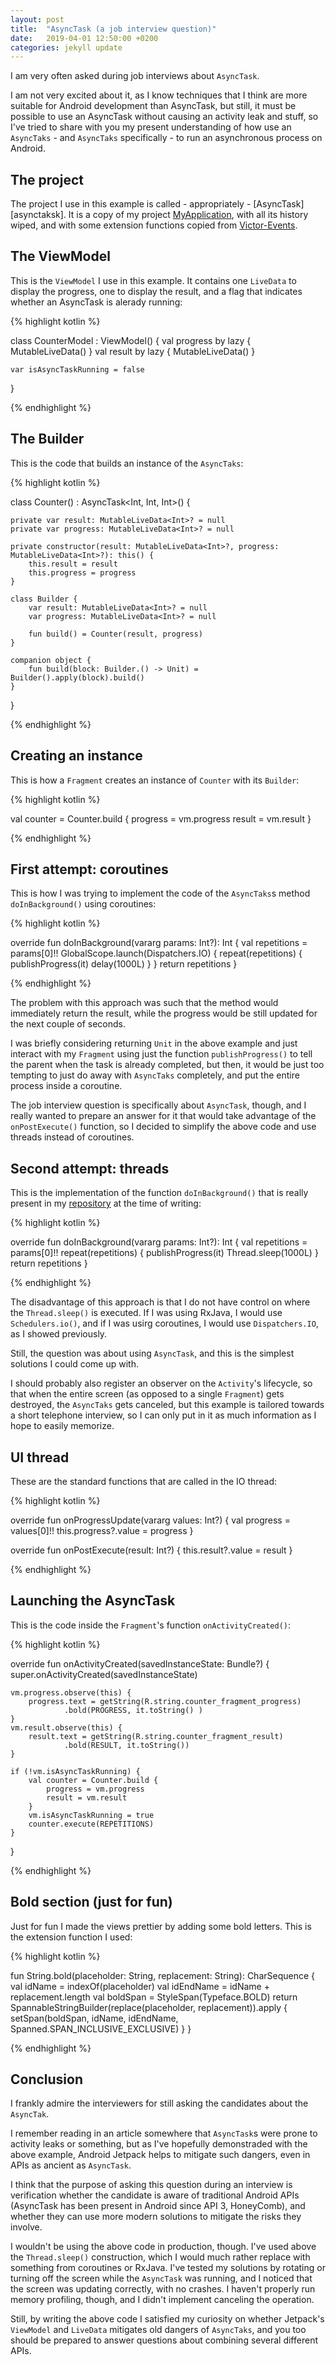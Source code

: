 ```yaml
---
layout: post
title:  "AsyncTask (a job interview question)"
date:   2019-04-01 12:50:00 +0200
categories: jekyll update
---
```


I am very often asked during job interviews about `AsyncTask`.

I am not very excited about it, as I know techniques that I think are more suitable for Android development than AsyncTask, but still, it must be possible to use an AsyncTask without causing an activity leak and stuff, so I've tried to share with you my present understanding of how use an `AsyncTaks` - and `AsyncTaks` specifically - to run an asynchronous process on Android.

## The project

The project I use in this example is called - appropriately - [AsyncTask][asynctaksk]. It is a copy of my project [MyApplication][myapplication], with all its history wiped, and with some extension functions copied from [Victor-Events][events].

## The ViewModel

This is the `ViewModel` I use in this example. It contains one `LiveData` to display the progress, one to display the result, and a flag that indicates whether an AsyncTask is alerady running:

{% highlight kotlin %}

class CounterModel : ViewModel() {
    val progress by lazy { MutableLiveData<Int>() }
    val result by lazy { MutableLiveData<Int>() }

    var isAsyncTaskRunning = false
}

{% endhighlight %}

## The Builder

This is the code that builds an instance of the `AsyncTaks`:

{% highlight kotlin %}

class Counter() : AsyncTask<Int, Int, Int>() {

    private var result: MutableLiveData<Int>? = null
    private var progress: MutableLiveData<Int>? = null

    private constructor(result: MutableLiveData<Int>?, progress: MutableLiveData<Int>?): this() {
        this.result = result
        this.progress = progress
    }
    
    class Builder {
        var result: MutableLiveData<Int>? = null
        var progress: MutableLiveData<Int>? = null

        fun build() = Counter(result, progress)
    }

    companion object {
        fun build(block: Builder.() -> Unit) = Builder().apply(block).build()
    }
}

{% endhighlight %}

## Creating an instance

This is how a `Fragment` creates an instance of `Counter` with its `Builder`:

{% highlight kotlin %}

val counter = Counter.build {
    progress = vm.progress
    result = vm.result
}

{% endhighlight %}

## First attempt: coroutines

This is how I was trying to implement the code of the `AsyncTaks`s method `doInBackground()` using coroutines:

{% highlight kotlin %}

override fun doInBackground(vararg params: Int?): Int {
    val repetitions = params[0]!!
    GlobalScope.launch(Dispatchers.IO) {
        repeat(repetitions) {
            publishProgress(it)
            delay(1000L)
        }
    }
    return repetitions
}

{% endhighlight %}

The problem with this approach was such that the method would immediately return the result, while the progress would be still updated for the next couple of seconds.

I was briefly considering returning `Unit` in the above example and just interact with my `Fragment` using just the function `publishProgress()` to tell the parent when the task is already completed, but then, it would be just too tempting to just do away with `AsyncTaks` completely, and put the entire process inside a coroutine.

The job interview question is specifically about `AsyncTask`, though, and I really wanted to prepare an answer for it that would take advantage of the `onPostExecute()` function, so I decided to simplify the above code and use threads instead of coroutines.

## Second attempt: threads

This is the implementation of the function `doInBackground()` that is really present in my [repository][asynctask] at the time of writing:

{% highlight kotlin %}

override fun doInBackground(vararg params: Int?): Int {
    val repetitions = params[0]!!
    repeat(repetitions) {
        publishProgress(it)
        Thread.sleep(1000L)
    }
    return repetitions
}

{% endhighlight %}

The disadvantage of this approach is that I do not have control on where the `Thread.sleep()` is executed. If I was using RxJava, I would use `Schedulers.io()`, and if I was usirg coroutines, I would use `Dispatchers.IO`, as I showed previously.

Still, the question was about using `AsyncTask`, and this is the simplest solutions I could come up with.

I should probably also register an observer on the `Activity`'s lifecycle, so that when the entire screen (as opposed to a single `Fragment`) gets destroyed, the `AsyncTaks` gets canceled, but this example is tailored towards a short telephone interview, so I can only put in it as much information as I hope to easily memorize.

## UI thread

These are the standard functions that are called in the IO thread:

{% highlight kotlin %}

override fun onProgressUpdate(vararg values: Int?) {
    val progress = values[0]!!
    this.progress?.value = progress
}

override fun onPostExecute(result: Int?) {
    this.result?.value = result
}

{% endhighlight %}

## Launching the AsyncTask

This is the code inside the `Fragment`'s function `onActivityCreated()`:

{% highlight kotlin %}

override fun onActivityCreated(savedInstanceState: Bundle?) {
    super.onActivityCreated(savedInstanceState)

    vm.progress.observe(this) {
        progress.text = getString(R.string.counter_fragment_progress)
                .bold(PROGRESS, it.toString() )
    }
    vm.result.observe(this) {
        result.text = getString(R.string.counter_fragment_result)
                .bold(RESULT, it.toString())
    }

    if (!vm.isAsyncTaskRunning) {
        val counter = Counter.build {
            progress = vm.progress
            result = vm.result
        }
        vm.isAsyncTaskRunning = true
        counter.execute(REPETITIONS)
    }
}

{% endhighlight %}

## Bold section (just for fun)

Just for fun I made the views prettier by adding some bold letters. This is the extension function I used:

{% highlight kotlin %}

fun String.bold(placeholder: String, replacement: String): CharSequence {
    val idName = indexOf(placeholder)
    val idEndName = idName + replacement.length
    val boldSpan = StyleSpan(Typeface.BOLD)
    return SpannableStringBuilder(replace(placeholder, replacement)).apply {
        setSpan(boldSpan, idName, idEndName, Spanned.SPAN_INCLUSIVE_EXCLUSIVE)
    }
}


{% endhighlight %}

## Conclusion

I frankly admire the interviewers for still asking the candidates about the `AsyncTak`.

I remember reading in an article somewhere that `AsyncTask`s were prone to activity leaks or something, but as I've hopefully demonstraded with the above example, Android Jetpack helps to mitigate such dangers, even in APIs as ancient as `AsyncTask`.

I think that the purpose of asking this question during an interview is verification whether the candidate is aware of traditional Android APIs (AsyncTask has been present in Android since API 3, HoneyComb), and whether they can use more modern solutions to mitigate the risks they involve.

I wouldn't be using the above code in production, though. I've used above the `Thread.sleep()` construction, which I would much rather replace with something from coroutines or RxJava. I've tested my solutions by rotating or turning off the screen while the `AsyncTask` was running, and I noticed that the screen was updating correctly, with no crashes. I haven't properly run memory profiling, though, and I didn't implement canceling the operation.

Still, by writing the above code I satisfied my curiosity on whether Jetpack's `ViewModel` and `LiveData` mitigates old dangers of `AsyncTaks`, and you too should be prepared to answer questions about combining several different APIs.

[asynctask]: https://github.com/syrop/AsyncTaks
[myapplication]: https://github.com/syrop/MyApplication
[events]: https://github.com/syrop/Victor-Events

